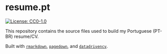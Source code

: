 
<!-- README.md is generated from README.Rmd. Please edit that file -->

# resume.pt

<!-- badges: start -->

[![License:
CC0-1.0](https://img.shields.io/badge/License-CC0_1.0-lightgrey.svg)](http://creativecommons.org/publicdomain/zero/1.0/)
<!-- badges: end -->

This repository contains the source files used to build my Portuguese
(PT-BR) resume/CV.

Built with [`rmarkdown`](https://github.com/rstudio/rmarkdown),
[`pagedown`](https://github.com/rstudio/pagedown), and
[`datadrivencv`](https://github.com/nstrayer/datadrivencv).
